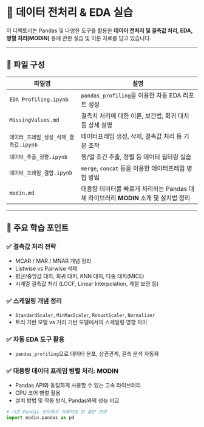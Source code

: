 # 🧼 데이터 전처리 & EDA 실습

이 디렉토리는 Pandas 및 다양한 도구를 활용한 **데이터 전처리 및 결측값 처리, EDA, 병렬 처리(MODIN)** 등에 관한 실습 및 이론 자료를 담고 있습니다.

---

## 📁 파일 구성

| 파일명 | 설명 |
|--------|------|
| `EDA Profiling.ipynb` | `pandas_profiling`을 이용한 자동 EDA 리포트 생성 |
| `MissingValues.md` | 결측치 처리에 대한 이론, 보간법, 회귀 대치 등 상세 설명 |
| `데이터_프레임_생성_삭제_결측값.ipynb` | 데이터프레임 생성, 삭제, 결측값 처리 등 기본 조작 |
| `데이터_추출_정렬.ipynb` | 행/열 조건 추출, 정렬 등 데이터 필터링 실습 |
| `데이터_프레임_결합.ipynb` | `merge`, `concat` 등을 이용한 데이터프레임 병합 방법 |
| `modin.md` | 대용량 데이터를 빠르게 처리하는 Pandas 대체 라이브러리 **MODIN** 소개 및 설치법 정리 |

---

## 📌 주요 학습 포인트

### ✅ 결측값 처리 전략

- MCAR / MAR / MNAR 개념 정리
- Listwise vs Pairwise 삭제
- 평균/중앙값 대치, 회귀 대치, KNN 대치, 다중 대치(MICE)
- 시계열 결측값 처리 (LOCF, Linear Interpolation, 계절 보정 등)

### ✅ 스케일링 개념 정리

- `StandardScaler`, `MinMaxScaler`, `RobustScaler`, `Normalizer`
- 트리 기반 모델 vs 거리 기반 모델에서의 스케일링 영향 차이

### ✅ 자동 EDA 도구 활용

- `pandas_profiling`으로 데이터 분포, 상관관계, 결측 분석 자동화

### ✅ 대용량 데이터 프레임 병렬 처리: MODIN

- Pandas API와 동일하게 사용할 수 있는 고속 라이브러리
- CPU 코어 병렬 활용
- 설치 방법 및 작동 방식, Pandas와의 성능 비교

```python
# 기존 Pandas 코드에서 아래처럼 한 줄만 변경
import modin.pandas as pd
